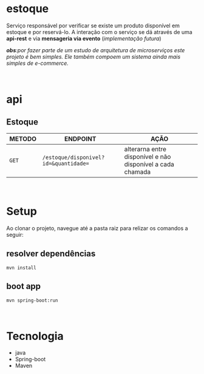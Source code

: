 # estoque
Serviço responsável por verificar se existe um produto disponível em estoque e por reservá-lo. A interação com o serviço se dá através de uma **api-rest** e via **mensageria via evento** (_implementação futura_) 


_**obs**:por fazer parte de um estudo de arquitetura de microserviços este projeto é bem simples. Ele também compoem um sistema ainda mais simples de e-commerce._

<br>

# api


## Estoque

| METODO | ENDPOINT | AÇÃO |
| --- | --- | --- |
| `GET` |`/estoque/disponivel?id=&quantidade=` | alterarna entre disponível e não disponível a cada chamada |


<br>

# Setup
Ao clonar o projeto, navegue até a pasta raiz para relizar os comandos a seguir:

## resolver dependências

``` 
mvn install 
```

## boot app

``` 
mvn spring-boot:run 
```

<br>

# Tecnologia
* java
* Spring-boot
* Maven
